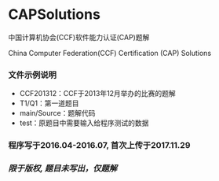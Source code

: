 # CAPSolutions
中国计算机协会(CCF)软件能力认证(CAP)题解

China Computer Federation(CCF) Certification (CAP) Solutions

### 文件示例说明
* CCF201312：CCF于2013年12月举办的比赛的题解
* T1/Q1：第一道题目
* main/Source：题解代码
* test：原题目中需要输入给程序测试的数据

### 程序写于2016.04-2016.07, 首次上传于2017.11.29

### ***限于版权, 题目未写出，仅题解***

